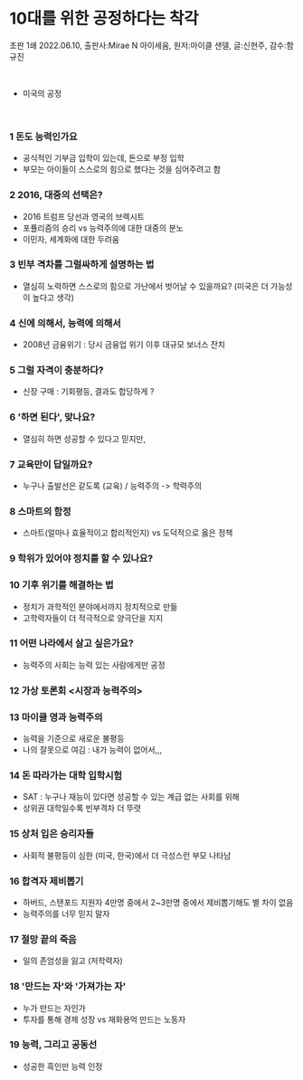 # 10대를 위한 공정하다는 착각

초판 1쇄 2022.06.10, 출판사:Mirae N 아이세움, 원저:마이클 샌델, 글:신현주, 감수:함규진 

<br>

- 미국의 공정
  
<br>

### 1 돈도 능력인가요
- 공식적인 기부금 입학이 있는데, 돈으로 부정 입학
- 부모는 아이들이 스스로의 힘으로 했다는 것을 심어주려고 함

### 2 2016, 대중의 선택은?
- 2016 트럼프 당선과 영국의 브렉시트
- 포퓰리즘의 승리 vs 능력주의에 대한 대중의 분노
- 이민자, 세계화에 대한 두려움

### 3 빈부 격차를 그럴싸하게 설명하는 법
- 열심히 노력하면 스스로의 힘으로 가난에서 벗어날 수 있을까요? (미국은 더 가능성이 높다고 생각)
  
### 4 신에 의해서, 능력에 의해서
- 2008년 금융위기 : 당시 금융업 위기 이후 대규모 보너스 잔치

### 5 그럴 자격이 충분하다?
- 신장 구매 : 기회평등, 결과도 합당하게 ?

### 6 '하면 된다', 맞나요?
- 열심히 하면 성공할 수 있다고 믿지만, 

### 7 교육만이 답일까요?
- 누구나 출발선은 같도록 (교육) / 능력주의 -> 학력주의

### 8 스마트의 함정
- 스마트(얼마나 효율적이고 합리적인지) vs 도덕적으로 옳은 정책

### 9 학위가 있어야 정치를 할 수 있나요?

### 10 기후 위기를 해결하는 법
- 정치가 과학적인 분야에서까지 정치적으로 만듦
- 고학력자들이 더 적극적으로 양극단을 지지

### 11 어떤 나라에서 살고 싶은가요?
- 능력주의 사회는 능력 있는 사람에게만 공정

### 12 가상 토론회 <시장과 능력주의>

### 13 마이클 영과 능력주의
- 능력을 기준으로 새로운 불평등
- 나의 잘못으로 여김 : 내가 능력이 없어서,,,

### 14 돈 따라가는 대학 입학시험
- SAT : 누구나 재능이 있다면 성공할 수 있는 계급 없는 사회를 위해
- 상위권 대학일수록 빈부격차 더 뚜렷

### 15 상처 입은 승리자들
- 사회적 불평등이 심한 (미국, 한국)에서 더 극성스런 부모 나타남

### 16 합격자 제비뽑기
- 하버드, 스탠포드 지원자 4만명 중에서 2~3만명 중에서 제비뽑기해도 별 차이 없음
- 능력주의를 너무 믿지 말자

### 17 절망 끝의 죽음
- 일의 존엄성을 잃고 (저학력자)

### 18 '만드는 자'와 '가져가는 자'
- 누가 만드는 자인가 
- 투자를 통해 경제 성장 vs 재화용억 만드는 노동자

### 19 능력, 그리고 공동선
- 성공한 흑인만 능력 인정